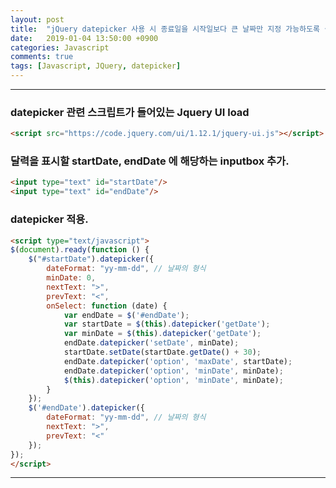 ```yaml
---
layout: post
title:  "jQuery datepicker 사용 시 종료일을 시작일보다 큰 날짜만 지정 가능하도록 설정하기."
date:   2019-01-04 13:50:00 +0900
categories: Javascript
comments: true
tags: [Javascript, JQuery, datepicker]
---
```


---

### datepicker 관련 스크립트가 들어있는 Jquery UI load


```html
<script src="https://code.jquery.com/ui/1.12.1/jquery-ui.js"></script>
```

### 달력을 표시할 startDate, endDate 에 해당하는 inputbox 추가. 

```html
<input type="text" id="startDate"/>
<input type="text" id="endDate"/>
```

### datepicker 적용.

```html
<script type="text/javascript">
$(document).ready(function () {
	$("#startDate").datepicker({
		dateFormat: "yy-mm-dd", // 날짜의 형식
		minDate: 0,
		nextText: ">",
		prevText: "<",
		onSelect: function (date) {
			var endDate = $('#endDate');
			var startDate = $(this).datepicker('getDate');
			var minDate = $(this).datepicker('getDate');
			endDate.datepicker('setDate', minDate);
			startDate.setDate(startDate.getDate() + 30);
			endDate.datepicker('option', 'maxDate', startDate);
			endDate.datepicker('option', 'minDate', minDate);
			$(this).datepicker('option', 'minDate', minDate);
		}
	});
	$('#endDate').datepicker({
		dateFormat: "yy-mm-dd", // 날짜의 형식
		nextText: ">",
		prevText: "<"
	});
});
</script>
```


[jekyll-docs]: https://jekyllrb.com/docs/home
[jekyll-gh]:   https://github.com/jekyll/jekyll
[jekyll-talk]: https://talk.jekyllrb.com/
---
